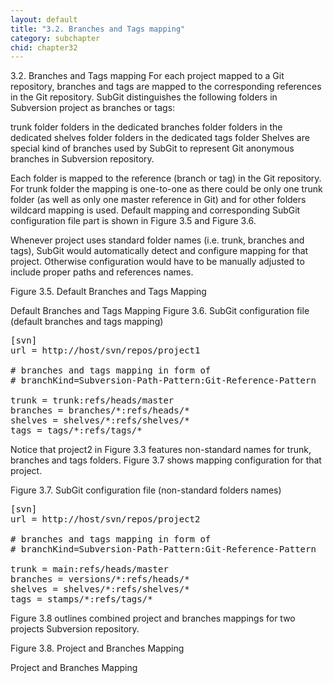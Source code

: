 ```yaml
---
layout: default
title: "3.2. Branches and Tags mapping"
category: subchapter
chid: chapter32
---
```

3.2. Branches and Tags mapping
For each project mapped to a Git repository, branches and tags are mapped to the corresponding references in the Git repository. SubGit distinguishes the following folders in Subversion project as branches or tags:

trunk folder
folders in the dedicated branches folder
folders in the dedicated shelves folder
folders in the dedicated tags folder
Shelves are special kind of branches used by SubGit to represent Git anonymous branches in Subversion repository.

Each folder is mapped to the reference (branch or tag) in the Git repository. For trunk folder the mapping is one-to-one as there could be only one trunk folder (as well as only one master reference in Git) and for other folders wildcard mapping is used. Default mapping and corresponding SubGit configuration file part is shown in Figure 3.5 and Figure 3.6.

Whenever project uses standard folder names (i.e. trunk, branches and tags), SubGit would automatically detect and configure mapping for that project. Otherwise configuration would have to be manually adjusted to include proper paths and references names.

Figure 3.5. Default Branches and Tags Mapping

Default Branches and Tags Mapping
Figure 3.6. SubGit configuration file (default branches and tags mapping)

<pre>[svn]
url = http://host/svn/repos/project1

# branches and tags mapping in form of
# branchKind=Subversion-Path-Pattern:Git-Reference-Pattern

trunk = trunk:refs/heads/master
branches = branches/*:refs/heads/*
shelves = shelves/*:refs/shelves/*
tags = tags/*:refs/tags/*</pre>

Notice that project2 in Figure 3.3 features non-standard names for trunk, branches and tags folders. Figure 3.7 shows mapping configuration for that project.

Figure 3.7. SubGit configuration file (non-standard folders names)

<pre>[svn]
url = http://host/svn/repos/project2

# branches and tags mapping in form of
# branchKind=Subversion-Path-Pattern:Git-Reference-Pattern

trunk = main:refs/heads/master
branches = versions/*:refs/heads/*
shelves = shelves/*:refs/shelves/*
tags = stamps/*:refs/tags/*</pre>

Figure 3.8 outlines combined project and branches mappings for two projects Subversion repository.

Figure 3.8. Project and Branches Mapping

Project and Branches Mapping